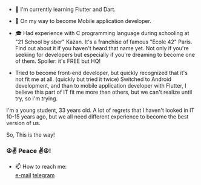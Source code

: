 <!--
**VukolRo/VukolRo** is a ✨ _special_ ✨ repository because its `README.md` (this file) appears on your GitHub profile.

Here are some ideas to get you started:

- 🔭 I’m currently working on ...
- 🌱 I’m currently learning ...
- 👯 I’m looking to collaborate on ...
- 🤔 I’m looking for help with ...
- 💬 Ask me about ...
- 📫 How to reach me: ...
- 😄 Pronouns: ...
- ⚡ Fun fact: ...
-->

- 🔭 I'm currently learning Flutter and Dart.
- 🎯 On my way to become Mobile application developer.

- 🎓 Had experience with C programming language during schooling at "21 School by sber" Kazan. It's a franchise of famous "Ecole 42" Paris. Find out about it if you haven't heard that name yet. Not only if you're seeking for developers but especially if you're dreaming to become one of them. Spoiler: it's FREE but HQ!

- Tried to become front-end developer, but quickly recognized that it's not fit me at all. (quickly but tried it twice)
Switched to Android development, and than to mobile application developer with Flutter, I believe this part of IT fit me more than others, but we can't realize until try, so I'm trying.

I'm a young student, 33 years old. A lot of regrets that I haven't looked in IT 10-15 years ago, but we all need different experience to become the best version of us.

So, This is the way! 

### ☮️✌️ Peace ✌️☮️!
  
  
- 📫 How to reach me:    
  [e-mail](mailto:vukolov.rodion@mail.ru) [telegram](https://t.me/moio_imya)
